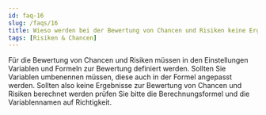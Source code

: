 ```yaml
---
id: faq-16
slug: /faqs/16
title: Wieso werden bei der Bewertung von Chancen und Risiken keine Ergebnisse berechnet
tags: [Risiken & Chancen]
---
```

Für die Bewertung von Chancen und Risiken müssen in den Einstellungen Variablen und Formeln zur Bewertung definiert werden. Sollten Sie Variablen umbenennen müssen, diese auch in der Formel angepasst werden. Sollten also keine Ergebnisse zur Bewertung von Chancen und Risiken berechnet werden prüfen Sie bitte die Berechnungsformel und die Variablennamen auf Richtigkeit.